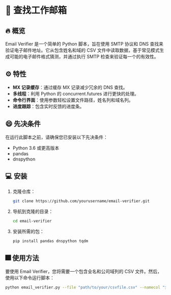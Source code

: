 # 📧 查找工作邮箱

## 🔥 概览
Email Verifier 是一个简单的 Python 脚本，旨在使用 SMTP 协议和 DNS 查找来验证电子邮件地址。它从包含姓名和域的 CSV 文件中读取数据，基于常见模式生成可能的电子邮件格式猜测，并通过执行 SMTP 检查来验证每一个的有效性。

## ⚙️ 特性
- **MX 记录缓存**：通过缓存 MX 记录减少冗余的 DNS 查找。
- **多线程**：利用 Python 的 concurrent.futures 进行更快的处理。
- **命令行界面**：使用参数轻松设置文件路径，姓名列和域名列。
- **进度跟踪**：包含实时反馈的进度条。

## 😄 先决条件
在运行此脚本之前，请确保您已安装以下先决条件：
- Python 3.6 或更高版本
- pandas
- dnspython

## 💻 安装
1. 克隆仓库：
    ```bash
    git clone https://github.com/yourusername/email-verifier.git
    ```
2. 导航到克隆的目录：
    ```bash
    cd email-verifier
    ```
3. 安装所需的包：
    ```bash
    pip install pandas dnspython tqdm
    ```

## 🎆 使用方法
要使用 Email Verifier，您将需要一个包含全名和公司域列的 CSV 文件。然后，使用以下命令运行脚本：

```bash
python email_verifier.py --file "path/to/your/csvfile.csv" --namecol "全名的列名称" --domaincol "公司域的列名称"
